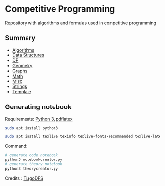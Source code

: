 # Competitive Programming

Repository with algorithms and formulas used in competitive programming

Summary
------------

- [Algorithms](Code/Algorithms/)
- [Data Structures](Code/Data%20Structures/)
- [DP](Code/DP/)
- [Geometry](Code/Geometry/)
- [Graphs](Code/Graphs/)
- [Math](Code/Math/)
- [Misc](Code/Misc)
- [Strings](Code/Strings/)
- [Template](Code/Template/)

Generating notebook
----------------------

Requirements: [Python 3](https://www.python.org/), [pdflatex](http://pdftex.org)

```bash
sudo apt install python3
```

```bash
sudo apt install texlive texinfo texlive-fonts-recommended texlive-latex-extra
```

Command:

```bash
# generate code notebook
python3 notebookcreator.py
# generate theory notebook
python3 theorycreator.py
```
  Credits : [TiagoDFS](https://github.com/Tiagosf00/Competitive-Programming)

